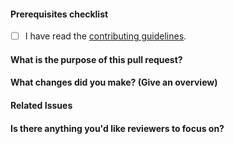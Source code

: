 <!--
    Thank you for contributing!

    ESLint adheres to the [OpenJS Foundation Code of Conduct](https://eslint.org/conduct).
-->

#### Prerequisites checklist

- [ ] I have read the [contributing guidelines](https://github.com/eslint/eslint/blob/HEAD/CONTRIBUTING.md).

#### What is the purpose of this pull request?

<!--
    Please ensure your pull request is ready:

    - Read the pull request guide (https://eslint.org/docs/latest/contribute/pull-requests)
    - Update documentation for this change (if appropriate)
-->

<!--
    The following is required for all pull requests:
-->

#### What changes did you make? (Give an overview)

#### Related Issues

#### Is there anything you'd like reviewers to focus on?

<!-- markdownlint-disable-file MD004 -->

